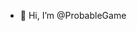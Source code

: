 - 👋 Hi, I’m @ProbableGame

<!---
ProbableGame/ProbableGame is a ✨ special ✨ repository because its `README.md` (this file) appears on your GitHub profile.
You can click the Preview link to take a look at your changes.
--->
